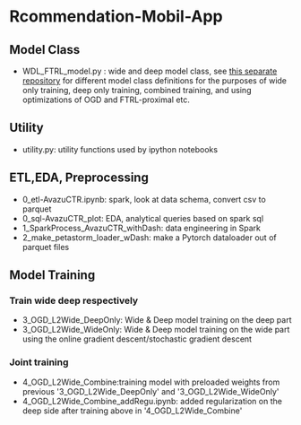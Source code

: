 # Rcommendation-Mobil-App

## Model Class
- WDL_FTRL_model.py : wide and deep model class, see [this separate repository](https://github.com/blarainck306/WDL_FTRL) for different model class definitions for the purposes of wide only training, deep only training, combined training, and using optimizations of OGD and FTRL-proximal etc.

## Utility
- utility.py: utility functions used by ipython notebooks

## ETL,EDA, Preprocessing
- 0_etl-AvazuCTR.ipynb: spark, look at data schema, convert csv to parquet 
- 0_sql-AvazuCTR_plot: EDA, analytical queries based on spark sql
- 1_SparkProcess_AvazuCTR_withDash: data engineering in Spark
- 2_make_petastorm_loader_wDash: make a Pytorch dataloader out of parquet files

## Model Training
### Train wide deep respectively 
- 3_OGD_L2Wide_DeepOnly: Wide & Deep model training on the deep part 
- 3_OGD_L2Wide_WideOnly: Wide & Deep model training on the wide part using the online gradient descent/stochastic gradient descent

### Joint training

- 4_OGD_L2Wide_Combine:training model with preloaded weights from previous '3_OGD_L2Wide_DeepOnly' and '3_OGD_L2Wide_WideOnly'
- 4_OGD_L2Wide_Combine_addRegu.ipynb: added regularization on the deep side after training above in '4_OGD_L2Wide_Combine'


